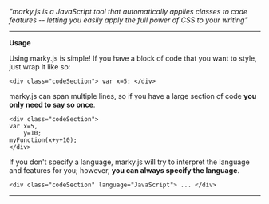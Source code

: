 *"marky.js is a JavaScript tool that automatically applies classes to code features -- letting you easily apply the full power of CSS to your writing"*

---

**Usage**

Using marky.js is simple! If you have a block of code that you want to style, just wrap it like so: 
```
<div class="codeSection"> var x=5; </div>
```


marky.js can span multiple lines, so if you have a large section of code **you only need to say so once**.
```
<div class="codeSection">
var x=5,
    y=10;
myFunction(x+y+10);
</div>
```


If you don't specify a language, marky.js will try to interpret the language and features for you; however, **you can always specify the language**.
```
<div class="codeSection" language="JavaScript"> ... </div>
```

---
